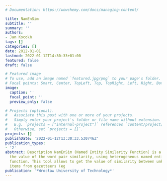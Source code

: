 ```yaml
---
# Documentation: https://wowchemy.com/docs/managing-content/

title: NamEnSim
subtitle: ''
summary: ''
authors:
- Jan Koco\ŉ
tags: []
categories: []
date: 2012-01-01
lastmod: 2022-01-12T14:30:33+01:00
featured: false
draft: false

# Featured image
# To use, add an image named `featured.jpg/png` to your page's folder.
# Focal points: Smart, Center, TopLeft, Top, TopRight, Left, Right, BottomLeft, Bottom, BottomRight.
image:
  caption: ''
  focal_point: ''
  preview_only: false

# Projects (optional).
#   Associate this post with one or more of your projects.
#   Simply enter your project's folder or file name without extension.
#   E.g. `projects = ["internal-project"]` references `content/project/deep-learning/index.md`.
#   Otherwise, set `projects = []`.
projects: []
publishDate: '2022-01-12T13:30:33.530746Z'
publication_types:
- '2'
abstract: Description NamEnSim (Named Entity Similarity Function) is a tool to evaluate
  the value of the word pair similarity, using heterogeneous named entity similarity
  function. This tool allows to get the value of similarity between unknown word and
  items from gazetteers (eg
publication: '*Wrocław University of Technology*'
---
```

